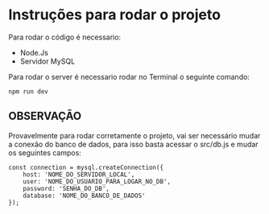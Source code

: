 <h1>Instruções para rodar o projeto</h1>
<p>Para rodar o código é necessario:</p>
<ul>
    <li>Node.Js</li>
    <li>Servidor MySQL</li>
</ul>

<p>Para rodar o server é necessario rodar no Terminal o seguinte comando:</p>

```
npm run dev
```

<h2>OBSERVAÇÃO</h2>

Provavelmente para rodar corretamente o projeto, vai ser necessário mudar a conexão do banco de dados, para isso basta acessar o src/db.js e mudar os seguintes campos:
```
const connection = mysql.createConnection({
    host: 'NOME_DO_SERVIDOR_LOCAL',
    user: 'NOME_DO_USUARIO_PARA_LOGAR_NO_DB',
    password: 'SENHA_DO_DB',
    database: 'NOME_DO_BANCO_DE_DADOS'
});
```
